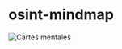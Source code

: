 # osint-mindmap





![Cartes mentales](https://github.com/J3l4m/osint-mindmap/assets/171741055/259d63e7-1a29-4fc4-bf34-13c29e3fe65c)
